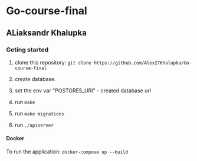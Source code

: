 # Go-course-final

## ALiaksandr Khalupka

### Geting started

1. clone this repository: `git clone https://github.com/Alex27Khalupka/Go-course-final`

2. create database.

3. set the env var "POSTGRES_URI" - created database url

4. run `make`

5. run `make migrations`

6. run `./apiserver`

#### Docker

To run the application: `docker-compose up --build`


